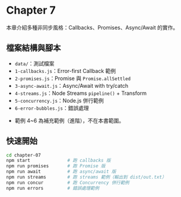 # Chapter 7

本章介紹多種非同步風格：Callbacks、Promises、Async/Await 的實作。

## 檔案結構與腳本

- `data/`：測試檔案
- `1-callbacks.js`：Error-first Callback 範例
- `2-promises.js`：Promise 與 `Promise.allSettled`
- `3-async-await.js`：Async/Await with try/catch
- `4-streams.js`：Node Streams `pipeline()` + Transform
- `5-concurrency.js`：Node.js 併行範例
- `6-error-bubbles.js`：錯誤處理

* 範例 4~6 為補充範例（進階），不在本書範圍。

## 快速開始

```bash
cd chapter-07
npm start              # 跑 callbacks 版
npm run promises       # 跑 Promise 版
npm run await          # 跑 async/await 版
npm run streams        # 跑 streams 範例（輸出到 dist/out.txt）
npm run concur         # 跑 Concurrency 併行範例
npm run errors         # 錯誤處理範例
```
